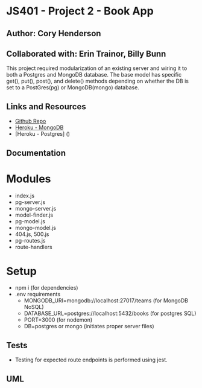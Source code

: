 # JS401 - Project 2 - Book App
## Author: Cory Henderson
## Collaborated with: Erin Trainor, Billy Bunn
This project required modularization of an existing server and wiring it to both a Postgres and MongoDB database.  The base model has specific get(), put(), post(), and delete() methods depending on whether the DB is set to a PostGres(pg) or MongoDB(mongo) database.

## Links and Resources
- [Github Repo](https://github.com/401-advanced-javascript-1/book-app)
- [Heroku - MongoDB](https://enigmatic-meadow-66586.herokuapp.com/)
- [Heroku - Postgres] ()

## Documentation

# Modules
- index.js
- pg-server.js
- mongo-server.js
- model-finder.js
- pg-model.js
- mongo-model.js
- 404.js, 500.js
- pg-routes.js
- route-handlers


# Setup
- npm i (for dependencies)
- .env requirements
    - MONGODB_URI=mongodb://localhost:27017/teams (for MongoDB NoSQL)
    - DATABASE_URL=postgres://localhost:5432/books (for postgres SQL)
    - PORT=3000 (for nodemon)
    - DB=postgres or mongo (initiates proper server files)

## Tests
- Testing for expected route endpoints is performed using jest.

## UML
